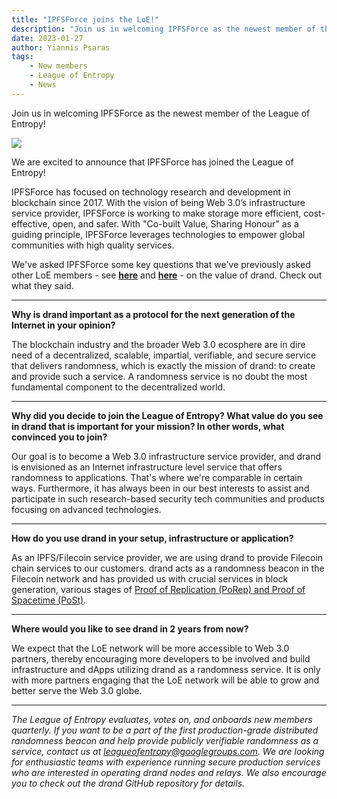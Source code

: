 ```yaml
---
title: "IPFSForce joins the LoE!"
description: "Join us in welcoming IPFSForce as the newest member of the League of Entropy!"
date: 2023-01-27
author: Yiannis Psaras
tags: 
    - New members
    - League of Entropy
    - News
---
```

Join us in welcoming IPFSForce as the newest member of the League of Entropy!
<!-- truncate -->
![](/images/2023-01-27-ipfsforce-joins-the-loe/ipfs-force-logo.png)

We are excited to announce that IPFSForce has joined the League of Entropy!

IPFSForce has focused on technology research and development in blockchain since 2017. With the vision of being Web 3.0’s infrastructure service provider, IPFSForce is working to make storage more efficient, cost-effective, open, and safer. With "Co-built Value, Sharing Honour" as a guiding principle, IPFSForce leverages technologies to empower global communities with high quality services.

We've asked IPFSForce some key questions that we've previously asked other LoE members - see **[here](/blog/2021-09-14-the-value-of-drand.md)** and **[here](/blog/2021-10-28-the-value-of-drand-continued.md)** - on the value of drand. Check out what they said.

---

**Why is drand important as a protocol for the next generation of the Internet in your opinion?**

The blockchain industry and the broader Web 3.0 ecosphere are in dire need of a decentralized, scalable, impartial, verifiable, and secure service that delivers randomness, which is exactly the mission of drand: to create and provide such a service. A randomness service is no doubt the most fundamental component to the decentralized world.

---

**Why did you decide to join the League of Entropy? What value do you see in drand that is important for your mission? In other words, what convinced you to join?**

Our goal is to become a Web 3.0 infrastructure service provider, and drand is envisioned as an Internet infrastructure level service that offers randomness to applications. That's where we're comparable in certain ways. Furthermore, it has always been in our best interests to assist and participate in such research-based security tech communities and products focusing on advanced technologies.

---

**How do you use drand in your setup, infrastructure or application?**

As an IPFS/Filecoin service provider, we are using drand to provide Filecoin chain services to our customers. drand acts as a randomness beacon in the Filecoin network and has provided us with crucial services in block generation, various stages of [Proof of Replication (PoRep) and Proof of Spacetime (PoSt)](https://spec.filecoin.io/#section-algorithms.pos).

---

**Where would you like to see drand in 2 years from now?**

We expect that the LoE network will be more accessible to Web 3.0 partners, thereby encouraging more developers to be involved and build infrastructure and dApps utilizing drand as a randomness service. It is only with more partners engaging that the LoE network will be able to grow and better serve the Web 3.0 globe.

---

_The League of Entropy evaluates, votes on, and onboards new members quarterly. If you want to be a part of the first production-grade distributed randomness beacon and help provide publicly verifiable randomness as a service, contact us at leagueofentropy@googlegroups.com. We are looking for enthusiastic teams with experience running secure production services who are interested in operating drand nodes and relays. We also encourage you to check out the drand GitHub repository for details._